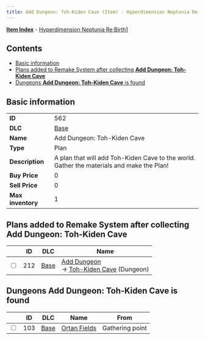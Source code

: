 ```yaml
---
title: Add Dungeon: Toh-Kiden Cave (Item) - Hyperdimension Neptunia Re;Birth1
---
```


[**Item Index**](/neptunia/rb1/item/index.html) - [Hyperdimension Neptunia Re;Birth1](/neptunia/rb1)

## Contents

- [Basic information](#basic-information)
- [Plans added to Remake System after collecting **Add Dungeon: Toh-Kiden Cave**](#plans-added-to-remake-system-after-collecting-add-dungeon-toh-kiden-cave)
- [Dungeons **Add Dungeon: Toh-Kiden Cave** is found](#dungeons-add-dungeon-toh-kiden-cave-is-found)
## Basic information

|   |   |
| -- | -- |
| **ID** | 562 |
| **DLC** | [Base](/neptunia/rb1/dlc/1-base.html) |
| **Name** | Add Dungeon: Toh-Kiden Cave |
| **Type** | Plan |
| **Description** | A plan that will add Toh-Kiden Cave to the world. Gather the materials and make the Plan! |
| **Buy Price** | 0 |
| **Sell Price** | 0 |
| **Max inventory** | 1 |


## Plans added to Remake System after collecting **Add Dungeon: Toh-Kiden Cave**

|    | ID | DLC | Name |
| -- | -- | --- | ---- |
| <input type="checkbox" id="rb1-remake-1-212" class="trackbox" /> | 212 | [Base](/neptunia/rb1/dlc/1-base.html) | [Add Dungeon](/neptunia/rb1/remake/1-212-add-dungeon.html)<br /> → [Toh-Kiden Cave](/neptunia/rb1/dungeon/1-104-toh-kiden-cave.html) (Dungeon) |


## Dungeons **Add Dungeon: Toh-Kiden Cave** is found

|    | ID | DLC | Name | From |
| -- | -- | --- | ---- | ---- |
| <input type="checkbox" id="rb1-dungeon-1-103" class="trackbox" /> | 103 | [Base](/neptunia/rb1/dlc/1-base.html) | [Ortan Fields](/neptunia/rb1/dungeon/1-103-ortan-fields.html) | Gathering point |
